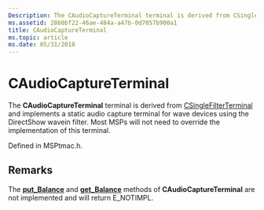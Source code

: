 ```yaml
---
Description: The CAudioCaptureTerminal terminal is derived from CSingleFilterTerminal and implements a static audio capture terminal for wave devices using the DirectShow wavein filter. Most MSPs will not need to override the implementation of this terminal.
ms.assetid: 2860bf22-46ae-484a-a47b-0d7057b900a1
title: CAudioCaptureTerminal
ms.topic: article
ms.date: 05/31/2018
---
```


# CAudioCaptureTerminal

The **CAudioCaptureTerminal** terminal is derived from [CSingleFilterTerminal](csinglefilterterminal.md) and implements a static audio capture terminal for wave devices using the DirectShow wavein filter. Most MSPs will not need to override the implementation of this terminal.

Defined in MSPtmac.h.

## Remarks

The [**put\_Balance**](/windows/desktop/api/tapi3if/nf-tapi3if-itbasicaudioterminal-put_balance) and [**get\_Balance**](/windows/desktop/api/tapi3if/nf-tapi3if-itbasicaudioterminal-get_balance) methods of **CAudioCaptureTerminal** are not implemented and will return E\_NOTIMPL.

 

 



